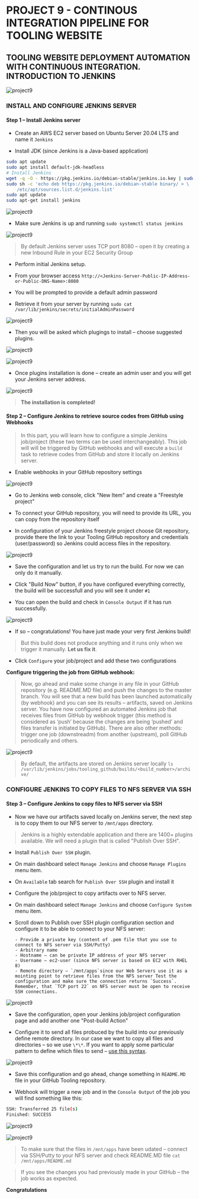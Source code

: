 # PROJECT 9 - CONTINOUS INTEGRATION PIPELINE FOR TOOLING WEBSITE

## TOOLING WEBSITE DEPLOYMENT AUTOMATION WITH CONTINUOUS INTEGRATION. INTRODUCTION TO JENKINS

![project9](./images/14.png)

### INSTALL AND CONFIGURE JENKINS SERVER

#### Step 1 – Install Jenkins server

- Create an AWS EC2 server based on Ubuntu Server 20.04 LTS and name it `Jenkins`

- Install JDK (since Jenkins is a Java-based application)

```bash
sudo apt update
sudo apt install default-jdk-headless
# Install Jenkins
wget -q -O - https://pkg.jenkins.io/debian-stable/jenkins.io.key | sudo apt-key add -
sudo sh -c 'echo deb https://pkg.jenkins.io/debian-stable binary/ > \
    /etc/apt/sources.list.d/jenkins.list'
sudo apt update
sudo apt-get install jenkins
```

![project9](./images/1.png)

- Make sure Jenkins is up and running `sudo systemctl status jenkins`

![project9](./images/2.png)

> By default Jenkins server uses TCP port 8080 – open it by creating a new Inbound Rule in your EC2 Security Group

- Perform initial Jenkins setup.

- From your browser access `http://<Jenkins-Server-Public-IP-Address-or-Public-DNS-Name>:8080`

- You will be prompted to provide a default admin password

- Retrieve it from your server by running `sudo cat /var/lib/jenkins/secrets/initialAdminPassword`

![project9](./images/3.png)

- Then you will be asked which plugings to install – choose suggested plugins.

![project9](./images/4.png)

![project9](./images/5.png)

- Once plugins installation is done – create an admin user and you will get your Jenkins server address.

![project9](./images/6.png)

> **The installation is completed!**

#### Step 2 – Configure Jenkins to retrieve source codes from GitHub using Webhooks

> In this part, you will learn how to configure a simple Jenkins job/project (these two terms can be used interchangeably). This job will will be triggered by GitHub webhooks and will execute a `build` task to retrieve codes from GitHub and store it locally on Jenkins server.

- Enable webhooks in your GitHub repository settings

![project9](./images/15.png)

- Go to Jenkins web console, click "New Item" and create a "Freestyle project"

- To connect your GitHub repository, you will need to provide its URL, you can copy from the repository itself

- In configuration of your Jenkins freestyle project choose Git repository, provide there the link to your Tooling GitHub repository and credentials (user/password) so Jenkins could access files in the repository.

![project9](./images/7.png)

- Save the configuration and let us try to run the build. For now we can only do it manually.

- Click "Build Now" button, if you have configured everything correctly, the build will be successfull and you will see it under `#1`

- You can open the build and check in `Console Output` if it has run successfully.

![project9](./images/8.png)

- If so – congratulations! You have just made your very first Jenkins build!

> But this build does not produce anything and it runs only when we trigger it manually. **Let us fix it**.

- Click `Configure` your job/project and add these two configurations

**Configure triggering the job from GitHub webhook:**

> Now, go ahead and make some change in any file in your GitHub repository (e.g. README.MD file) and push the changes to the master branch.
> You will see that a new build has been launched automatically (by webhook) and you can see its results – artifacts, saved on Jenkins server.
> You have now configured an automated Jenkins job that receives files from GitHub by webhook trigger (this method is considered as ‘push’ because the changes are being ‘pushed’ and files transfer is initiated by GitHub). There are also other methods: trigger one job (downstreadm) from another (upstream), poll GitHub periodically and others.

![project9](./images/9.png)

> By default, the artifacts are stored on Jenkins server locally `ls /var/lib/jenkins/jobs/tooling_github/builds/<build_number>/archive/`

### CONFIGURE JENKINS TO COPY FILES TO NFS SERVER VIA SSH

#### Step 3 – Configure Jenkins to copy files to NFS server via SSH

- Now we have our artifacts saved locally on Jenkins server, the next step is to copy them to our NFS server to `/mnt/apps` directory.

> Jenkins is a highly extendable application and there are 1400+ plugins available. We will need a plugin that is called "Publish Over SSH".

- Install `Publish Over SSH` plugin.

- On main dashboard select `Manage Jenkins` and choose `Manage Plugins` menu item.

- On `Available` tab search for `Publish Over SSH` plugin and install it

- Configure the job/project to copy artifacts over to NFS server.

- On main dashboard select `Manage Jenkins` and choose `Configure System` menu item.

- Scroll down to Publish over SSH plugin configuration section and configure it to be able to connect to your NFS server:

      - Provide a private key (content of .pem file that you use to connect to NFS server via SSH/Putty)
      - Arbitrary name
      - Hostname – can be private IP address of your NFS server
      - Username – ec2-user (since NFS server is based on EC2 with RHEL 8)
      - Remote directory – `/mnt/apps`since our Web Servers use it as a mointing point to retrieve files from the NFS server Test the configuration and make sure the connection returns `Success`. Remember, that `TCP port 22` on NFS server must be open to receive SSH connections.

![project9](./images/10.png)

- Save the configuration, open your Jenkins job/project configuration page and add another one "Post-build Action"

- Configure it to send all files probuced by the build into our previously define remote directory. In our case we want to copy all files and directories – so we use `\*\*`. If you want to apply some particular pattern to define which files to send – [use this syntax](http://ant.apache.org/manual/dirtasks.html#patterns).

![project9](./images/11.png)

- Save this configuration and go ahead, change something in `README.MD` file in your GitHub Tooling repository.

- Webhook will trigger a new job and in the `Console Output` of the job you will find something like this:

```bash
SSH: Transferred 25 file(s)
Finished: SUCCESS
```

![project9](./images/12.png)

![project9](./images/13.png)

> To make sure that the files in `/mnt/apps` have been udated – connect via SSH/Putty to your NFS server and check README.MD file
> `cat /mnt/apps/README.md`

> If you see the changes you had previously made in your GitHub – the job works as expected.

**Congratulations**
